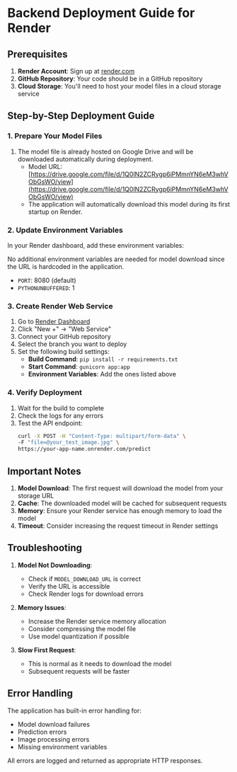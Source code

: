 # Backend Deployment Guide for Render

## Prerequisites

1. **Render Account**: Sign up at [render.com](https://render.com)
2. **GitHub Repository**: Your code should be in a GitHub repository
3. **Cloud Storage**: You'll need to host your model files in a cloud storage service

## Step-by-Step Deployment Guide

### 1. Prepare Your Model Files

1. The model file is already hosted on Google Drive and will be downloaded automatically during deployment.
   - Model URL: [https://drive.google.com/file/d/1Q0lN2ZCRygp6iPMmnYN6eM3whVObGsWO/view](https://drive.google.com/file/d/1Q0lN2ZCRygp6iPMmnYN6eM3whVObGsWO/view)
   - The application will automatically download this model during its first startup on Render.

### 2. Update Environment Variables

In your Render dashboard, add these environment variables:

No additional environment variables are needed for model download since the URL is hardcoded in the application.
- `PORT`: 8080 (default)
- `PYTHONUNBUFFERED`: 1

### 3. Create Render Web Service

1. Go to [Render Dashboard](https://dashboard.render.com)
2. Click "New +" -> "Web Service"
3. Connect your GitHub repository
4. Select the branch you want to deploy
5. Set the following build settings:
   - **Build Command**: `pip install -r requirements.txt`
   - **Start Command**: `gunicorn app:app`
   - **Environment Variables**: Add the ones listed above

### 4. Verify Deployment

1. Wait for the build to complete
2. Check the logs for any errors
3. Test the API endpoint:
   ```bash
   curl -X POST -H "Content-Type: multipart/form-data" \
   -F "file=@your_test_image.jpg" \
   https://your-app-name.onrender.com/predict
   ```

## Important Notes

1. **Model Download**: The first request will download the model from your storage URL
2. **Cache**: The downloaded model will be cached for subsequent requests
3. **Memory**: Ensure your Render service has enough memory to load the model
4. **Timeout**: Consider increasing the request timeout in Render settings

## Troubleshooting

1. **Model Not Downloading**:
   - Check if `MODEL_DOWNLOAD_URL` is correct
   - Verify the URL is accessible
   - Check Render logs for download errors

2. **Memory Issues**:
   - Increase the Render service memory allocation
   - Consider compressing the model file
   - Use model quantization if possible

3. **Slow First Request**:
   - This is normal as it needs to download the model
   - Subsequent requests will be faster

## Error Handling

The application has built-in error handling for:
- Model download failures
- Prediction errors
- Image processing errors
- Missing environment variables

All errors are logged and returned as appropriate HTTP responses.
